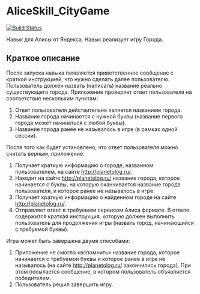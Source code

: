 # AliceSkill_CityGame
[![Build Status](https://travis-ci.com/timerke/AliceSkill_CityGame.svg?branch=main)](https://travis-ci.com/timerke/AliceSkill_CityGame)

Навык для Алисы от Яндекса. Навык реализует игру Города.
## Краткое описание
После запуска навыка появляется приветственное сообщение с краткой инструкцией, что нужно сделать далее пользователю. Пользователь должен назвать (написать) название реально существующего города.
Приложение проверяет ответ пользователя на соответствие нескольким пунктам:
1. Ответ пользователя действительно является названием города.
2. Название города начинается с нужной буквы (название первого города может начинаться с любой буквы).
3. Название города ранее не называлось в игре (в рамках одной сессии).

После того как будет установлено, что ответ пользователя можно считать верным, приложение:
1. Получает краткую информацию о городе, названном пользователем, на сайте http://planetolog.ru/.
2. Находит на сайте http://planetolog.ru/ название города, которое начинается с буквы, на которую оканчивается название города пользователя, и которое ранее не называлось в игре.
3. Получает краткую информацию о найденном городе на сайте http://planetolog.ru/.
4. Отправляет ответ в требуемом сервисом Алиса формате. В ответе содержится краткая инструкция, которую должен выполнить пользователь для продолжения игры (назвать город, начинающийся с требуемой буквы).

Игра может быть завершена двумя способами:
1. Приложение не смогло «вспомнить» название города, которое начинается с требуемой буквы и которое ранее в игре не называлось (на сайте http://planetolog.ru/ закончились города). При этом посылается сообщение, в котором пользователь объявляется победителем.
2. Пользователь решил завершить игру.

